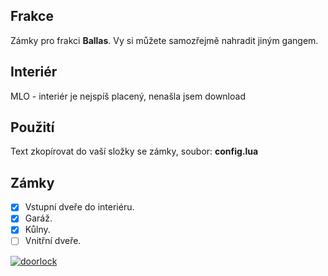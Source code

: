 ## Frakce
Zámky pro frakci __Ballas__. Vy si můžete samozřejmě nahradit jiným gangem.

## Interiér
MLO - interiér je nejspíš placený, nenašla jsem download

## Použití
Text zkopírovat do vaší složky se zámky, soubor: __config.lua__

## Zámky
- [x] Vstupní dveře do interiéru.
- [x] Garáž.
- [x] Kůlny.
- [ ] Vnitřní dveře.

<a href="https://cdn.discordapp.com/attachments/696442851848093756/704453254959988836/97845312457454665434.png" target="_blank"><img alt="doorlock" src="https://cdn.discordapp.com/attachments/696442851848093756/704453254959988836/97845312457454665434.png"></a>
